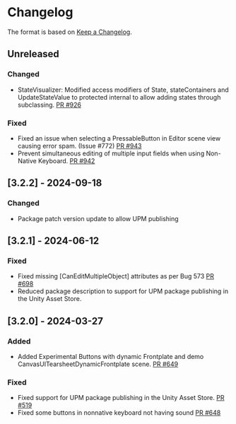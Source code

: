 # Changelog

The format is based on [Keep a Changelog](https://keepachangelog.com/en/1.1.0/).

## Unreleased

### Changed

* StateVisualizer: Modified access modifiers of State, stateContainers and UpdateStateValue to protected internal to allow adding states through subclassing. [PR #926](https://github.com/MixedRealityToolkit/MixedRealityToolkit-Unity/pull/926)

### Fixed

* Fixed an issue when selecting a PressableButton in Editor scene view causing error spam. (Issue #772) [PR #943](https://github.com/MixedRealityToolkit/MixedRealityToolkit-Unity/pull/943)
* Prevent simultaneous editing of multiple input fields when using Non-Native Keyboard. [PR #942](https://github.com/MixedRealityToolkit/MixedRealityToolkit-Unity/pull/942)

## [3.2.2] - 2024-09-18

### Changed

* Package patch version update to allow UPM publishing

## [3.2.1] - 2024-06-12

### Fixed

* Fixed missing [CanEditMultipleObject] attributes as per Bug 573 [PR #698](https://github.com/MixedRealityToolkit/MixedRealityToolkit-Unity/pull/698)
* Reduced package description to support for UPM package publishing in the Unity Asset Store.

## [3.2.0] - 2024-03-27

### Added

* Added Experimental Buttons with dynamic Frontplate and demo CanvasUITearsheetDynamicFrontplate scene. [PR #649](https://github.com/MixedRealityToolkit/MixedRealityToolkit-Unity/pull/649)

### Fixed

* Fixed support for UPM package publishing in the Unity Asset Store. [PR #519](https://github.com/MixedRealityToolkit/MixedRealityToolkit-Unity/pull/519)
* Fixed some buttons in nonnative keyboard not having sound [PR #648](https://github.com/MixedRealityToolkit/MixedRealityToolkit-Unity/pull/648)

